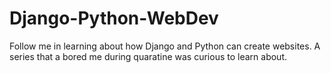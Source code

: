 # Django-Python-WebDev
Follow me in learning about how Django and Python can create websites. A series that a bored me during quaratine was curious to learn about.
